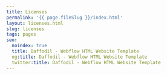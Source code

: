 ```yaml
---
title: Licenses
permalink: '{{ page.fileSlug }}/index.html'
layout: licenses.html
slug: licenses
tags: pages
seo:
  noindex: true
  title: Daffodil - Webflow HTML Website Template
  og:title: Daffodil - Webflow HTML Website Template
  twitter:title: Daffodil - Webflow HTML Website Template
---
```



